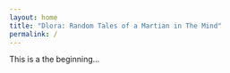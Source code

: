 ```yaml
---
layout: home
title: "Dlora: Random Tales of a Martian in The Mind"
permalink: /
---
```


This is a the beginning...